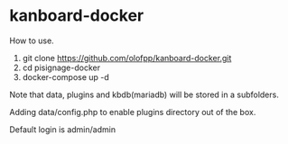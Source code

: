 # kanboard-docker

How to use.

1. git clone https://github.com/olofpp/kanboard-docker.git
2. cd pisignage-docker
3. docker-compose up -d

Note that data, plugins and kbdb(mariadb) will be stored in a subfolders. 

Adding data/config.php to enable plugins directory out of the box. 

Default login is admin/admin
